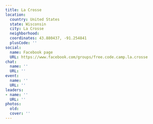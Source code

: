 ```yaml
---
title: La Crosse
location:
  country: United States
  state: Wisconsin
  city: La Crosse
  neighborhood: 
  coordinates: 43.880437, -91.254841
  plusCode: ''
social:
  name: Facebook page
  URL: https://www.facebook.com/groups/free.code.camp.la.crosse
chat:
  name: ''
  URL: ''
event:
  name: ''
  URL: ''
leaders:
- name: ''
  URL: ''
photos:
  old: 
  cover: ''
---
```

